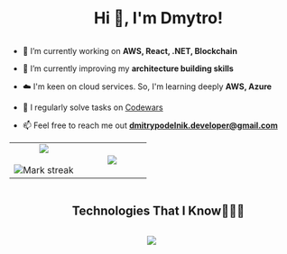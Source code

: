 <!--h1 without bottom border-->
<div id="user-content-toc">
  <ul align="center">
    <summary><h1 style="display: inline-block">Hi 👋, I'm Dmytro!</h1></summary>
  </ul>
</div>

<!--Intro start-->
- 🔭 I’m currently working on **AWS, React, .NET, Blockchain**

- 🌱 I’m currently improving my **architecture building skills**

- ☁️ I'm keen on cloud services. So, I'm learning deeply **AWS, Azure**

- 📝 I regularly solve tasks on [Codewars](https://www.codewars.com/)

- 📫 Feel free to reach me out **dmitrypodelnik.developer@gmail.com**
<!--Intro end-->



<!--- stats & Trophy (start) -->
<p align="center">
  <!--- stats (start) -->
<table align="center">
<tr border="none">
<td width="50%" align="center">
  
  <img  align="center"  src="https://github-readme-stats.vercel.app/api?username=dmytropodelnik&theme=dark&show_icons=true&count_private=true" />
  <br></br>
  <img  title="🔥 Get streak stats for your profile at git.io/streak-stats" alt="Mark streak" src="https://github-readme-streak-stats.herokuapp.com/?user=dmytropodelnik&theme=dark&hide_border=false" /> 
</td>

<td width="50%" align="center">

  <img  align="center"  src="https://github-readme-stats.anuraghazra1.vercel.app/api/top-langs/?username=dmytropodelnik&theme=dark&hide_border=false&no-bg=true&no-frame=true&langs_count=7&hide=php,java,html,css"/>
  
  </td>
</tr>
</table>
<!--- stats (end) -->

</p>        
<!--- stats (end) -->


<!--h1 without bottom border-->
<div id="user-content-toc">
  <ul align="center">
    <summary><h2 style="display: inline-block">Technologies That I Know👨🏻‍💻</h2></summary>
  </ul>
</div>
<!--tech stack icons-->
<p align="center">
  <a href="https://skillicons.dev">
    <img src="https://skillicons.dev/icons?i=git,aws,azure,cpp,cs,dotnet,angular,react,redux,html,css,bootstrap,js,ts,nodejs,figma,discord,github,postman,vscode,visualstudio,solidity&perline=11" />
  </a>
</p>
